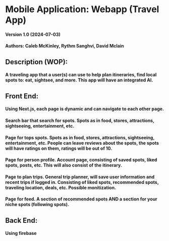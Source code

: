 # Mobile Application: Webapp (Travel App)

#### Version 1.0 (2024-07-03) 
#### Authors: Caleb McKinley, Rythm Sanghvi, David Mclain 

## Description (WOP):
#### A traveling app that a user(s) can use to help plan itineraries, find local spots to: eat, sightsee, and more. This app will have an integrated AI.

## Front End:
#### Using Next.js, each page is dynamic and can navigate to each other page.
#### Search bar that search for spots. Spots as in food, stores, attractions, sightseeing, entertainment, etc. 
#### Page for tops spots. Spots as in food, stores, attractions, sightseeing, entertainment, etc. People can leave reviews about the spots, the spots will have ratings on them, ratings will be out of 10.
#### Page for person profile. Account page, consisting of saved spots, liked spots, posts, etc. This will also consist of the itinerary.
#### Page to plan trips. General trip planner, will save user information and recent trips if logged in. Consisting of liked spots, recommended spots, traveling location, deals, etc. Possible monitization.
#### Page for feed. A section of recommended spots AND a section for your niche spots (following spots). 

## Back End:
#### Using firebase
